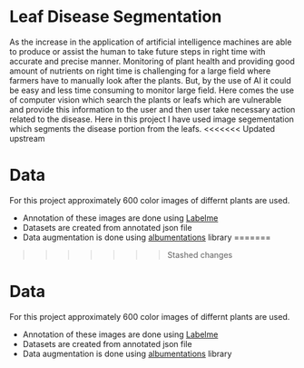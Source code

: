 # Leaf Disease Segmentation

 As the increase in the application of artificial intelligence machines are able to produce or assist the human to take future steps in right time with accurate and precise manner. Monitoring of plant health and providing good amount of nutrients on right time is challenging for a large field where farmers have to manually look after the plants. But, by the use of AI it could be easy and less time consuming to monitor large field. Here comes the use of computer vision which search the plants or leafs which are vulnerable and provide this information to the user and then user take necessary action related to the disease. Here in this project I have used image segementation which segments the disease portion from the leafs.
<<<<<<< Updated upstream
 
 # Data
 
 For this project approximately 600 color images of differnt plants are used.
 *  Annotation of these images are done using [Labelme](https://github.com/wkentaro/labelme)
 *  Datasets are created from annotated json file
 *  Data augmentation is done using [albumentations](https://github.com/albumentations-team/albumentations) library
=======
>>>>>>> Stashed changes
 
 # Data
 
 For this project approximately 600 color images of differnt plants are used.
 *  Annotation of these images are done using [Labelme](https://github.com/wkentaro/labelme)
 *  Datasets are created from annotated json file
 *  Data augmentation is done using [albumentations](https://github.com/albumentations-team/albumentations) library